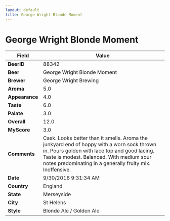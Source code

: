 ```yaml
---
layout: default
title: George Wright Blonde Moment
---
```


# George Wright Blonde Moment

| Field         | Value     |
|---------------|-----------|
| **BeerID** | 88342 |
| **Beer** | George Wright Blonde Moment |
| **Brewer** | George Wright Brewing |
| **Aroma** | 5.0 |
| **Appearance** | 4.0 |
| **Taste** | 6.0 |
| **Palate** | 3.0 |
| **Overall** | 12.0 |
| **MyScore** | 3.0 |
| **Comments** | Cask. Looks better than it smells. Aroma the junkyard end of hoppy with a worn sock thrown in. Pours golden with lace top and good lacing. Taste is modest. Balanced. With medium sour notes predominating in a generally fruity mix. Inoffensive. |
| **Date** | 9/30/2016 9:31:34 AM |
| **Country** | England |
| **State** | Merseyside |
| **City** | St Helens |
| **Style** | Blonde Ale / Golden Ale |
